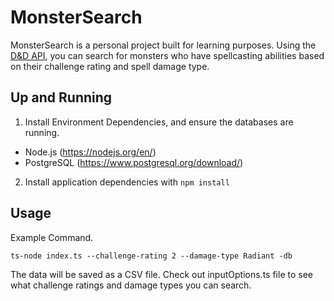# MonsterSearch

MonsterSearch is a personal project built for learning purposes. Using the [D&D API](https://www.dnd5eapi.co/), you can search for monsters who have spellcasting abilities based on their challenge rating and spell damage type.

## Up and Running

1. Install Environment Dependencies, and ensure the databases are running.

- Node.js (https://nodejs.org/en/)
- PostgreSQL (https://www.postgresql.org/download/)

2. Install application dependencies with `npm install`

## Usage

Example Command.

```
ts-node index.ts --challenge-rating 2 --damage-type Radiant -db

```
The data will be saved as a CSV file.
Check out inputOptions.ts file to see what challenge ratings and damage types you can search.

